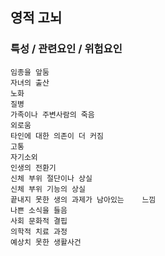 ## 영적 고뇌



### 특성 / 관련요인 / 위험요인

>   

    임종을 앞둠
    자녀의 출산
    노화
    질병
    가족이나 주변사람의 죽음
    외로움
    타인에 대한 의존이 더 커짐
    고통
    자기소외
    인생의 전환기
    신체 부위 절단이나 상실
    신체 부위 기능의 상실
    끝내지 못한 생의 과제가 남아있는    느낌
    나쁜 소식을 들음
    사회 문화적 결핍
    의학적 치료 과정
    예상치 못한 생활사건
